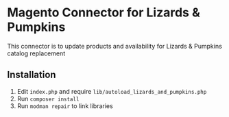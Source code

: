 # Magento Connector for Lizards & Pumpkins

This connector is to update products and availability for Lizards & Pumpkins catalog replacement

## Installation

1. Edit `index.php` and require `lib/autoload_lizards_and_pumpkins.php`
2. Run `composer install`
3. Run `modman repair` to link libraries
